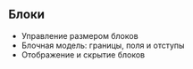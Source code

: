 ## Блоки ##
- Управление размером блоков
- Блочная модель: границы, поля и отступы
- Отображение и скрытие блоков